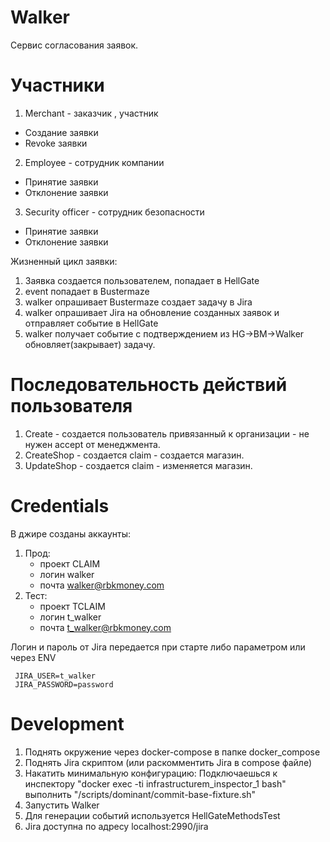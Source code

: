# Walker
Сервис согласования заявок. 


# Участники
1. Merchant - заказчик , участник 
 * Создание заявки
 * Revoke заявки 
2. Employee - сотрудник компании 
 * Принятие заявки 
 * Отклонение заявки 
3. Security officer - сотрудник безопасности
 * Принятие заявки 
 * Отклонение заявки 
 
Жизненный цикл заявки:
 1. Заявка создается пользователем, попадает в HellGate
 2. event попадает в Bustermaze
 3. walker опрашивает Bustermaze создает задачу в Jira
 4. walker опрашивает Jira на обновление созданных заявок и отправляет событие в HellGate
 5. walker получает событие c подтверждением из HG->BM->Walker обновляет(закрывает) задачу.


# Последовательность действий пользователя 
 1. Create - создается пользователь привязанный к организации - не нужен accept от менеджмента.
 2. CreateShop - создается claim - создается магазин. 
 3. UpdateShop -  создается claim - изменяется магазин.

 
# Credentials
В джире созданы аккаунты:
 1. Прод:
    - проект CLAIM
    - логин walker
    - почта walker@rbkmoney.com
 2. Тест:
    - проект TCLAIM
    - логин t_walker
    - почта t_walker@rbkmoney.com 

 
Логин и пароль от Jira передается при старте либо параметром или через ENV
```
 JIRA_USER=t_walker 
 JIRA_PASSWORD=password
``` 


# Development 
1. Поднять окружение через docker-compose в папке docker_compose
2. Поднять Jira скриптом (или раскомментить Jira в compose файлe)
3. Накатить минимальную конфигурацию:
   Подключаешься к инспектору "docker exec -ti  infrastructurem_inspector_1 bash" 
   выполнить "/scripts/dominant/commit-base-fixture.sh"
4. Запустить Walker
5. Для генерации событий используется HellGateMethodsTest 
6. Jira доступна по адресу localhost:2990/jira
